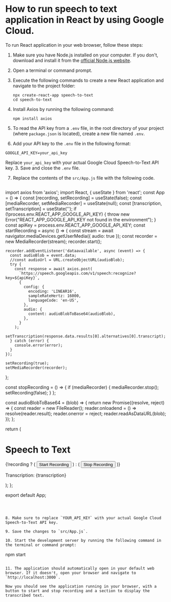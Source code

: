 # How to run speech to text application in React by using Google Cloud.

To run  React application in your web browser, follow these steps:

1. Make sure you have Node.js installed on your computer. If you don't, download and install it from the [official Node.js website](https://nodejs.org/).

2. Open a terminal or command prompt.

3. Execute the following commands to create a new React application and navigate to the project folder:
   ```
   npx create-react-app speech-to-text
   cd speech-to-text
   ```

4. Install Axios by running the following command:
   ```
   npm install axios
   ```

5. To read the API key from a `.env` file,  in the root directory of your project (where `package.json` is located), create a new file named `.env`.

6.  Add your API key to the `.env` file in the following format:

   ```
   GOOGLE_API_KEY=your_api_key   
   ```

   

   Replace `your_api_key` with your actual Google Cloud Speech-to-Text API key. 3. Save and close the `.env` file.

   

7. Replace the contents of the `src/App.js` file with the following code. 

   ```
import axios from 'axios';
import React, { useState } from 'react';
const App = () => {
  const [recording, setRecording] = useState(false);
  const [mediaRecorder, setMediaRecorder] = useState(null);
  const [transcription, setTranscription] = useState('');
  if (!process.env.REACT_APP_GOOGLE_API_KEY) {
    throw new Error("REACT_APP_GOOGLE_API_KEY not found in the environment");
  }
  const apiKey = process.env.REACT_APP_GOOGLE_API_KEY;
  const startRecording = async () => {
    const stream = await navigator.mediaDevices.getUserMedia({ audio: true });
    const recorder = new MediaRecorder(stream);
    recorder.start();

    recorder.addEventListener('dataavailable', async (event) => {
      const audioBlob = event.data;
      //const audioUrl = URL.createObjectURL(audioBlob);
      try {
        const response = await axios.post(
          `https://speech.googleapis.com/v1/speech:recognize?key=${apiKey}`,
          {
            config: {
              encoding: 'LINEAR16',
              sampleRateHertz: 16000,
              languageCode: 'en-US',
            },
            audio: {
              content: audioBlobToBase64(audioBlob),
            },
          }
        );
        setTranscription(response.data.results[0].alternatives[0].transcript);
      } catch (error) {
        console.error(error);
      }
    });

    setRecording(true);
    setMediaRecorder(recorder);
  };

  const stopRecording = () => {
    if (mediaRecorder) {
      mediaRecorder.stop();
      setRecording(false);
    }
  };

  const audioBlobToBase64 = (blob) => {
    return new Promise((resolve, reject) => {
      const reader = new FileReader();
      reader.onloadend = () => resolve(reader.result);
      reader.onerror = reject;
      reader.readAsDataURL(blob);
    });
  };

  return (
    <div>
      <h1>Speech to Text</h1>
      {!recording ? (
        <button onClick={startRecording}>Start Recording</button>
      ) : (
        <button onClick={stopRecording}>Stop Recording</button>
      )}
      <p>Transcription: {transcription}</p>
    </div>
  );
};

export default App;
   ```

   

8. Make sure to replace `YOUR_API_KEY` with your actual Google Cloud Speech-to-Text API key.

9. Save the changes to `src/App.js`.

10. Start the development server by running the following command in the terminal or command prompt:
   ```
   npm start
   ```

11. The application should automatically open in your default web browser. If it doesn't, open your browser and navigate to `http://localhost:3000`.

Now you should see the application running in your browser, with a button to start and stop recording and a section to display the transcribed text.